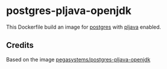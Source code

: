 # postgres-pljava-openjdk

This Dockerfile build an image for [postgres](https://hub.docker.com/_/postgres) with [pljava](https://github.com/tada/pljava) enabled.

## Credits
Based on the image [pegasystems/postgres-pljava-openjdk](https://hub.docker.com/r/pegasystems/postgres-pljava-openjdk/)

